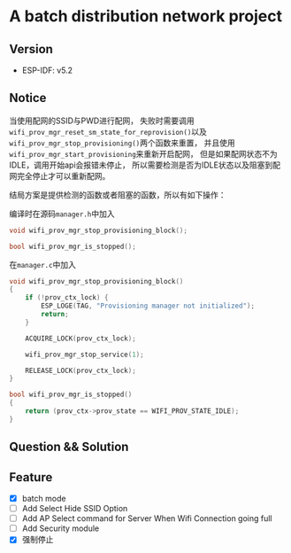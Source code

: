 # A batch distribution network project

## Version
* ESP-IDF: v5.2 


## Notice
当使用配网的SSID与PWD进行配网，
失败时需要调用`wifi_prov_mgr_reset_sm_state_for_reprovision()`以及
`wifi_prov_mgr_stop_provisioning()`两个函数来重置，
并且使用`wifi_prov_mgr_start_provisioning`来重新开启配网，
但是如果配网状态不为IDLE，调用开始api会报错未停止，
所以需要检测是否为IDLE状态以及阻塞到配网完全停止才可以重新配网。

结局方案是提供检测的函数或者阻塞的函数，所以有如下操作：

编译时在源码`manager.h`中加入
```c
void wifi_prov_mgr_stop_provisioning_block();

bool wifi_prov_mgr_is_stopped();
```
在`manager.c`中加入
```c
void wifi_prov_mgr_stop_provisioning_block()
{
    if (!prov_ctx_lock) {
        ESP_LOGE(TAG, "Provisioning manager not initialized");
        return;
    }

    ACQUIRE_LOCK(prov_ctx_lock);

    wifi_prov_mgr_stop_service(1);

    RELEASE_LOCK(prov_ctx_lock);
}

bool wifi_prov_mgr_is_stopped()
{
    return (prov_ctx->prov_state == WIFI_PROV_STATE_IDLE);
}
```

## Question && Solution

## Feature
* [x] batch mode
* [ ] Add Select Hide SSID Option
* [ ] Add AP Select command for Server When Wifi Connection going full
* [ ] Add Security module
* [x] 强制停止
